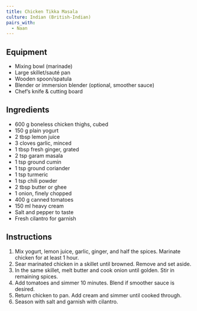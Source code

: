 ```yaml
---
title: Chicken Tikka Masala
culture: Indian (British-Indian)
pairs_with:
  - Naan
---
```


## Equipment
- Mixing bowl (marinade)
- Large skillet/sauté pan
- Wooden spoon/spatula
- Blender or immersion blender (optional, smoother sauce)
- Chef’s knife & cutting board

## Ingredients
- 600 g boneless chicken thighs, cubed
- 150 g plain yogurt
- 2 tbsp lemon juice
- 3 cloves garlic, minced
- 1 tbsp fresh ginger, grated
- 2 tsp garam masala
- 1 tsp ground cumin
- 1 tsp ground coriander
- 1 tsp turmeric
- 1 tsp chili powder
- 2 tbsp butter or ghee
- 1 onion, finely chopped
- 400 g canned tomatoes
- 150 ml heavy cream
- Salt and pepper to taste
- Fresh cilantro for garnish

## Instructions
1. Mix yogurt, lemon juice, garlic, ginger, and half the spices. Marinate chicken for at least 1 hour.
2. Sear marinated chicken in a skillet until browned. Remove and set aside.
3. In the same skillet, melt butter and cook onion until golden. Stir in remaining spices.
4. Add tomatoes and simmer 10 minutes. Blend if smoother sauce is desired.
5. Return chicken to pan. Add cream and simmer until cooked through.
6. Season with salt and garnish with cilantro.
